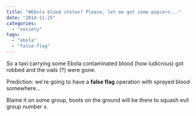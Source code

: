 ```yaml
---
title: "#Ebola blood stolen? Please, let me get some popcorn..."
date: "2014-11-25"
categories: 
  - "society"
tags: 
  - "ebola"
  - "false-flag"
---
```


So a taxi carrying some Ebola contaminated blood (how ludicrous) got robbed and the vials (?) were gone.

Prediction: we're going to have a **false flag** operation with sprayed blood somewhere...

Blame it on some group, boots on the ground will be there to squash evil group number x.
